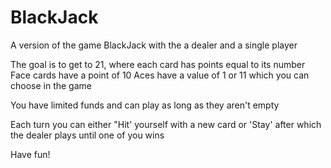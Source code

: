 # BlackJack

A version of the game BlackJack with the a dealer and a single player

The goal is to get to 21, where each card has points equal to its number
Face cards have a point of 10
Aces have a value of 1 or 11 which you can choose in the game

You have limited funds and can play as long as they aren't empty

Each turn you can either "Hit' yourself with a new card or 'Stay' after which the dealer plays until one of you wins

Have fun!
